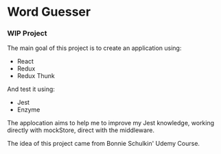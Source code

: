 # Word Guesser

### WIP Project

The main goal of this project is to create an application using:

- React
- Redux
- Redux Thunk

And test it using:

- Jest
- Enzyme

The applocation aims to help me to improve my Jest knowledge, working directly with mockStore, direct with the middleware.

The idea of this project came from Bonnie Schulkin' Udemy Course.
